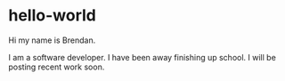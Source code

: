 # hello-world


Hi my name is Brendan.

I am a software developer. I have been away finishing up school. I will be posting recent work soon. 
